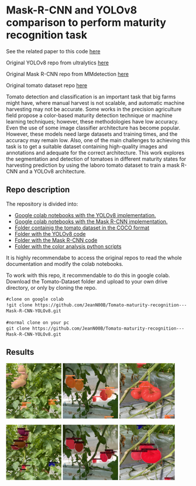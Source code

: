 # Mask-R-CNN and YOLOv8 comparison to perform maturity recognition task

See the related paper to this code [here](https://www.overleaf.com/read/qkczrvzzkwnt)

Original YOLOv8 repo from ultralytics [here](https://github.com/ultralytics/ultralytics)

Original Mask R-CNN repo from MMdetection [here](https://github.com/open-mmlab/mmdetection)

Original tomato dataset repo [here](https://github.com/laboroai/LaboroTomato)


Tomato detection and classification is an important task that big farms might have, where manual harvest is not scalable, 
and automatic machine harvesting may not be accurate. Some works in the precision agriculture field propose a color-based 
maturity detection technique or machine learning techniques; however, these methodologies have low accuracy. Even the use of some 
image classifier architecture has become popular. However, these models need large datasets and training times, and the accuracy may remain low. 
Also, one of the main challenges to achieving this task is to get a suitable dataset containing high-quality images and annotations and adequate for 
the correct architecture.
This work explores the segmentation and detection of tomatoes in different maturity states for harvesting prediction 
by using the laboro tomato dataset to train a mask R-CNN and a YOLOv8 architecture. 


## Repo description

The repository is divided into:
  - [Google colab notebooks with the YOLOv8 implementation.](https://github.com/JeanN00B/Tomato-maturity-recognition---Mask-R-CNN-YOLOv8/blob/main/YOLOv8%20-%20custom.ipynb)
  - [Google colab notebooks with the Mask R-CNN implementation.](https://github.com/JeanN00B/Tomato-maturity-recognition---Mask-R-CNN-YOLOv8/blob/main/MMdetection%20-%20mask-RCNN.ipynb)
  - [Folder containig the tomato dataset in the COCO format](https://github.com/JeanN00B/Tomato-maturity-recognition---Mask-R-CNN-YOLOv8/tree/main/Tomato-Dataset/Big_tomatoes-dataset-2)
  - [Folder with the YOLOv8 code](https://github.com/JeanN00B/Tomato-maturity-recognition---Mask-R-CNN-YOLOv8/tree/main/Tomato-Dataset/YOLOv8)
  - [Folder with the Mask R-CNN code](https://github.com/JeanN00B/Tomato-maturity-recognition---Mask-R-CNN-YOLOv8/tree/main/Tomato-Dataset/mmdetection)
  - [Folder with the color analysis python scripts](https://github.com/JeanN00B/Tomato-maturity-recognition---Mask-R-CNN-YOLOv8/tree/main/Color%20analysis)
 
 It is highly recommendabe to access the original repos to read the whole documentation and modify the colab notebooks.
 
 To work with this repo, it recommendable to do this in google colab. Download the Tomato-Dataset folder and upload to your own drive 
 directory, or only by cloning the repo.
 
```
#clone on google colab
!git clone https://github.com/JeanN00B/Tomato-maturity-recognition---Mask-R-CNN-YOLOv8.git

#normal clone on your pc
git clone https://github.com/JeanN00B/Tomato-maturity-recognition---Mask-R-CNN-YOLOv8.git
```

## Results

<img src="https://github.com/JeanN00B/Tomato-maturity-recognition---Mask-R-CNN-YOLOv8/blob/main/Color%20analysis/Results/YOLO-green.jpg" width="30%"></img>
<img src="https://github.com/JeanN00B/Tomato-maturity-recognition---Mask-R-CNN-YOLOv8/blob/main/Color%20analysis/Results/YOLO-half-ripened.jpg" width="30%"></img>
<img src="https://github.com/JeanN00B/Tomato-maturity-recognition---Mask-R-CNN-YOLOv8/blob/main/Color%20analysis/Results/YOLO-fully-ripened.jpg" width="30%"></img>

<img src="https://github.com/JeanN00B/Tomato-maturity-recognition---Mask-R-CNN-YOLOv8/blob/main/Color%20analysis/Results/MRCNN-green.jpg" width="30%"></img>
<img src="https://github.com/JeanN00B/Tomato-maturity-recognition---Mask-R-CNN-YOLOv8/blob/main/Color%20analysis/Results/MRCNN-half-ripened.jpg" width="30%"></img>
<img src="https://github.com/JeanN00B/Tomato-maturity-recognition---Mask-R-CNN-YOLOv8/blob/main/Color%20analysis/Results/MRCNN-fully-ripened.jpg" width="30%"></img>
